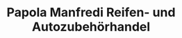 ---
title: "Papola Manfredi Reifen- und Autozubehörhandel"
url: /solms/papola-manfredi-reifen-und-autozubehoerhandel/
shop: Reifen
---